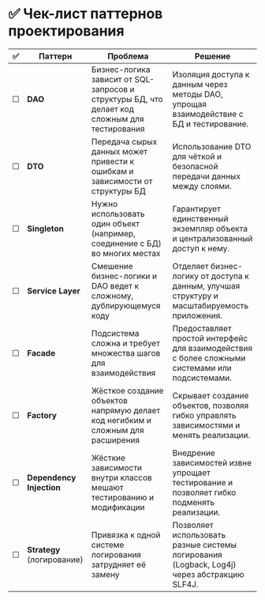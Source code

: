 # ✅ Чек-лист паттернов проектирования

| ✅ | Паттерн                 | Проблема                                                                                      | Решение                                                                                                   |
|----|-------------------------|-----------------------------------------------------------------------------------------------|------------------------------------------------------------------------------------------------------------|
| ☐  | **DAO**                 | Бизнес-логика зависит от SQL-запросов и структуры БД, что делает код сложным для тестирования | Изоляция доступа к данным через методы DAO, упрощая взаимодействие с БД и тестирование.                   |
| ☐  | **DTO**                 | Передача сырых данных может привести к ошибкам и зависимости от структуры БД                  | Использование DTO для чёткой и безопасной передачи данных между слоями.                                   |
| ☐  | **Singleton**           | Нужно использовать один объект (например, соединение с БД) во многих местах                   | Гарантирует единственный экземпляр объекта и централизованный доступ к нему.                              |
| ☐  | **Service Layer**       | Смешение бизнес-логики и DAO ведет к сложному, дублирующемуся коду                           | Отделяет бизнес-логику от доступа к данным, улучшая структуру и масштабируемость приложения.              |
| ☐  | **Facade**              | Подсистема сложна и требует множества шагов для взаимодействия                               | Предоставляет простой интерфейс для взаимодействия с более сложными системами или подсистемами.           |
| ☐  | **Factory**             | Жёсткое создание объектов напрямую делает код негибким и сложным для расширения              | Скрывает создание объектов, позволяя гибко управлять зависимостями и менять реализации.                   |
| ☐  | **Dependency Injection**| Жёсткие зависимости внутри классов мешают тестированию и модификации                         | Внедрение зависимостей извне упрощает тестирование и позволяет гибко подменять реализации.                |
| ☐  | **Strategy** (логирование) | Привязка к одной системе логирования затрудняет её замену                                     | Позволяет использовать разные системы логирования (Logback, Log4j) через абстракцию SLF4J.                 |
